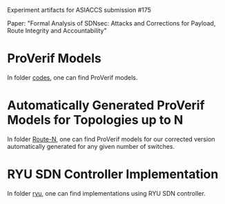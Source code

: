 Experiment artifacts for ASIACCS submission #175  

Paper: "Formal Analysis of SDNsec: Attacks and Corrections for Payload, Route Integrity and Accountability"

# ProVerif Models

In folder [codes](codes/), one can find ProVerif models.

# Automatically Generated ProVerif Models for Topologies up to N

In folder [Route-N](Route-N/), one can find ProVerif models for our corrected version automatically generated for any given number of switches.

# RYU SDN Controller Implementation

In folder [ryu](ryu/), one can find implementations using RYU SDN controller.
